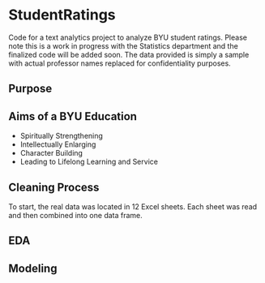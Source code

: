 # StudentRatings
Code for a text analytics project to analyze BYU student ratings. Please note this is a work in progress with the Statistics department and the finalized code will be added soon. The data provided is simply a sample with actual professor names replaced for confidentiality purposes. 

## Purpose

## Aims of a BYU Education
<ul>
<li>Spiritually Strengthening
<li>Intellectually Enlarging
<li>Character Building
<li>Leading to Lifelong Learning and Service
</ul>

## Cleaning Process
To start, the real data was located in 12 Excel sheets. Each sheet was read and then combined into one data frame. 

## EDA

## Modeling

